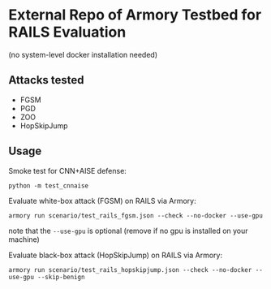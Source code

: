 # External Repo of Armory Testbed for RAILS Evaluation
(no system-level docker installation needed)

## Attacks tested
- FGSM
- PGD
- ZOO
- HopSkipJump

## Usage

Smoke test for CNN+AISE defense:
```buildoutcfg
python -m test_cnnaise
```

Evaluate white-box attack (FGSM) on RAILS via Armory:
```buildoutcfg
armory run scenario/test_rails_fgsm.json --check --no-docker --use-gpu
```
note that the `--use-gpu` is optional (remove if no gpu is installed on your machine)

Evaluate black-box attack (HopSkipJump) on RAILS via Armory:
```buildoutcfg
armory run scenario/test_rails_hopskipjump.json --check --no-docker --use-gpu --skip-benign
```